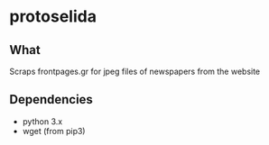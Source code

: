 # protoselida

## What
Scraps frontpages.gr for jpeg files of newspapers from the website 

## Dependencies
* python 3.x
* wget (from pip3)
